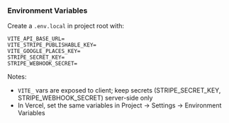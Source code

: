 ### Environment Variables

Create a `.env.local` in project root with:

```
VITE_API_BASE_URL=
VITE_STRIPE_PUBLISHABLE_KEY=
VITE_GOOGLE_PLACES_KEY=
STRIPE_SECRET_KEY=
STRIPE_WEBHOOK_SECRET=
```

Notes:
- `VITE_` vars are exposed to client; keep secrets (STRIPE_SECRET_KEY, STRIPE_WEBHOOK_SECRET) server-side only
- In Vercel, set the same variables in Project → Settings → Environment Variables
